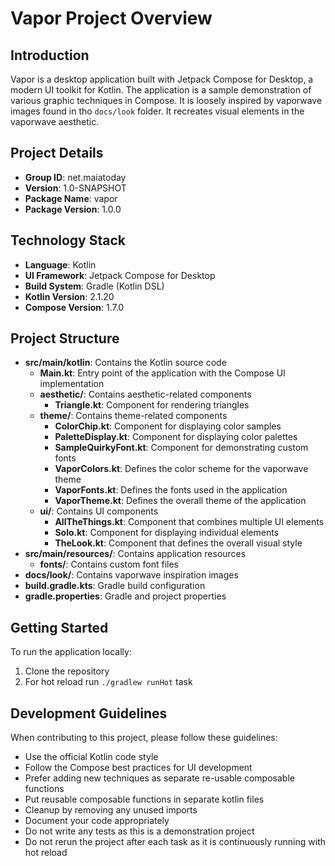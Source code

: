 # Vapor Project Overview

## Introduction
Vapor is a desktop application built with Jetpack Compose for Desktop, a modern UI toolkit for Kotlin. The application is a sample demonstration of various graphic techniques in Compose. It is loosely inspired by vaporwave images found in tho `docs/look` folder. It recreates visual elements in the vaporwave aesthetic.

## Project Details
- **Group ID**: net.maiatoday
- **Version**: 1.0-SNAPSHOT
- **Package Name**: vapor
- **Package Version**: 1.0.0

## Technology Stack
- **Language**: Kotlin
- **UI Framework**: Jetpack Compose for Desktop
- **Build System**: Gradle (Kotlin DSL)
- **Kotlin Version**: 2.1.20
- **Compose Version**: 1.7.0

## Project Structure
- **src/main/kotlin**: Contains the Kotlin source code
  - **Main.kt**: Entry point of the application with the Compose UI implementation
  - **aesthetic/**: Contains aesthetic-related components
    - **Triangle.kt**: Component for rendering triangles
  - **theme/**: Contains theme-related components
    - **ColorChip.kt**: Component for displaying color samples
    - **PaletteDisplay.kt**: Component for displaying color palettes
    - **SampleQuirkyFont.kt**: Component for demonstrating custom fonts
    - **VaporColors.kt**: Defines the color scheme for the vaporwave theme
    - **VaporFonts.kt**: Defines the fonts used in the application
    - **VaporTheme.kt**: Defines the overall theme of the application
  - **ui/**: Contains UI components
    - **AllTheThings.kt**: Component that combines multiple UI elements
    - **Solo.kt**: Component for displaying individual elements
    - **TheLook.kt**: Component that defines the overall visual style
- **src/main/resources/**: Contains application resources
  - **fonts/**: Contains custom font files
- **docs/look/**: Contains vaporwave inspiration images
- **build.gradle.kts**: Gradle build configuration
- **gradle.properties**: Gradle and project properties

## Getting Started
To run the application locally:
1. Clone the repository
2. For hot reload run `./gradlew runHot` task

## Development Guidelines
When contributing to this project, please follow these guidelines:
- Use the official Kotlin code style
- Follow the Compose best practices for UI development
- Prefer adding new techniques as separate re-usable composable functions
- Put reusable composable functions in separate kotlin files
- Cleanup by removing any unused imports
- Document your code appropriately
- Do not write any tests as this is a demonstration project
- Do not rerun the project after each task as it is continuously running with hot reload
